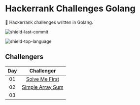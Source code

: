 # Hackerrank Challenges Golang

🐹 Hackerrank challenges written in Golang.

![shield-last-commit](https://img.shields.io/github/last-commit/pauloruan/hackerrank-challenges-golang?style=for-the-badge)

![shield-top-language](https://img.shields.io/github/languages/top/pauloruan/hackerrank-challenges-golang?style=for-the-badge)

## Challengers

| Day | Challenger |
| :-: | :--------: |
| 01 | [Solve Me First](https://www.hackerrank.com/challenges/solve-me-first/problem)|
| 02 | [Simple Array Sum](https://www.hackerrank.com/challenges/simple-array-sum/problem?isFullScreen=true&h_r=next-challenge&h_v=zen)|
| 03 | |
